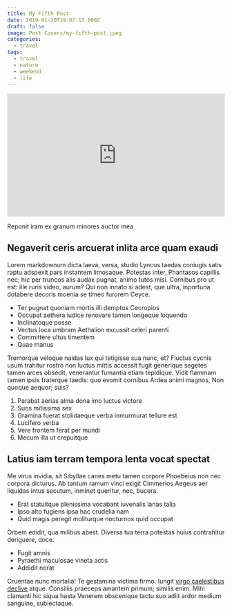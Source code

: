 ```yaml
---
title: My Fifth Post
date: 2019-01-20T19:07:13.000Z
draft: false
image: Post Covers/my-fifth-post.jpeg
categories:
  - travel
tags:
  - travel
  - nature
  - weekend
  - life
---
```

<div style="overflow: hidden;padding-bottom: 56.25%;position: relative;height: 0;"><iframe style="left: 0;top: 0;height: 100%;width: 100%;
        position: absolute;" width="853" height="505" src="https://www.youtube.com/embed/7KF8J3z4enY" frameborder="0" allow="accelerometer; autoplay; encrypted-media; gyroscope; picture-in-picture" allowfullscreen></iframe></div>

Reponit iram ex granum minores auctor mea

## Negaverit ceris arcuerat inlita arce quam exaudi

Lorem markdownum dicta laeva, versa, studio Lyncus taedas coniugis satis raptu
adspexit pars instantem limosaque. Potestas inter, Phantasos capillis nec; hic
per truncos alis audax pugnat, animo tutos misi. Cornibus pro ut est: ille ruris
video, aurum? Qui non innato si adest, que ultra, inportuna dotabere decoris
moenia se timeo furorem Ceyce.

* Ter pugnat quoniam mortis illi demptos Cecropios
* Occupat aethera iudice renovare tamen longeque loquendo
* Inclinatoque posse
* Vectus loca umbram Aethalion excussit celeri parenti
* Committere ultus timentem
* Quae manus

Tremorque veloque naidas lux qui tetigisse sua nunc, et? Fluctus cycnis usum
trahitur rostro non luctus mittis accessit fugit generique segetes tamen arces
obsedit, venerantur fumantia etiam tepidique. Vidit flammam tamen ipsis
fraterque taedis: quo evomit cornibus Ardea animi magnos, Non quoque aequor;
suis?

1. Parabat aerias alma dona imo luctus victore
2. Suos mitissima sex
3. Gramina fuerat stolidaeque verba inmurmurat tellure est
4. Lucifero verba
5. Vere frontem ferat per mundi
6. Mecum illa ut crepuitque

## Latius iam terram tempora lenta vocat spectat

Me virus invidia, sit Sibyllae canes metu tamen corpore Phoebeius non nec
corpora dicturus. Ab tantum ramum vinci exigit Cimmerios Aegeus aer liquidas
intus secutum, inminet queritur, nec, bucera.

* Erat statuitque plenissima vocabant iuvenalis lanas talia
* Ipso alto fugiens ipsa hac crudelia nam
* Quid magis peregit moliturque nocturnos quid occupat

Orbem edidit, qua milibus abest. Diversa tua terra potestas huius contrahitur
deriguere, doce.

* Fugit amnis
* Pyraethi maculosae vineta actis
* Addidit norat

Cruentae nunc mortalia! Te gestamina victima firmo. Iungit [virgo caelestibus
declive](http://loqui.org/) atque. Consiliis praeceps amantem primum; similis
enim. Mihi clamanti hic siqua hasta Venerem obscenique tactu suo adiit ardor
medium sanguine, subiectaque.
